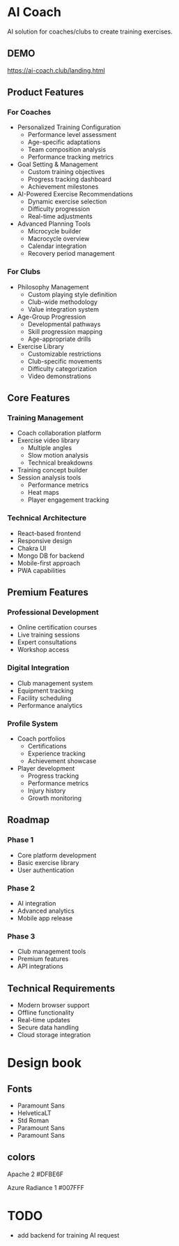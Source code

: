 # AI Coach

AI solution for coaches/clubs to create training exercises.

## DEMO

https://ai-coach.club/landing.html

## Product Features

### For Coaches

- Personalized Training Configuration
    - Performance level assessment
    - Age-specific adaptations
    - Team composition analysis
    - Performance tracking metrics
- Goal Setting & Management
    - Custom training objectives
    - Progress tracking dashboard
    - Achievement milestones
- AI-Powered Exercise Recommendations
    - Dynamic exercise selection
    - Difficulty progression
    - Real-time adjustments
- Advanced Planning Tools
    - Microcycle builder
    - Macrocycle overview
    - Calendar integration
    - Recovery period management

### For Clubs

- Philosophy Management
    - Custom playing style definition
    - Club-wide methodology
    - Value integration system
- Age-Group Progression
    - Developmental pathways
    - Skill progression mapping
    - Age-appropriate drills
- Exercise Library
    - Customizable restrictions
    - Club-specific movements
    - Difficulty categorization
    - Video demonstrations

## Core Features

### Training Management

- Coach collaboration platform
- Exercise video library
    - Multiple angles
    - Slow motion analysis
    - Technical breakdowns
- Training concept builder
- Session analysis tools
    - Performance metrics
    - Heat maps
    - Player engagement tracking

### Technical Architecture

- React-based frontend
- Responsive design
- Chakra UI
- Mongo DB for backend
- Mobile-first approach
- PWA capabilities

## Premium Features

### Professional Development

- Online certification courses
- Live training sessions
- Expert consultations
- Workshop access

### Digital Integration

- Club management system
- Equipment tracking
- Facility scheduling
- Performance analytics

### Profile System

- Coach portfolios
    - Certifications
    - Experience tracking
    - Achievement showcase
- Player development
    - Progress tracking
    - Performance metrics
    - Injury history
    - Growth monitoring

## Roadmap

### Phase 1

- Core platform development
- Basic exercise library
- User authentication

### Phase 2

- AI integration
- Advanced analytics
- Mobile app release

### Phase 3

- Club management tools
- Premium features
- API integrations

## Technical Requirements

- Modern browser support
- Offline functionality
- Real-time updates
- Secure data handling
- Cloud storage integration

# Design book

## Fonts

- Paramount Sans
- HelveticaLT
- Std Roman
- Paramount Sans
- Paramount Sans

## colors

Apache 2 #DFBE6F

Azure Radiance 1 #007FFF

# TODO

- add backend for training AI request

